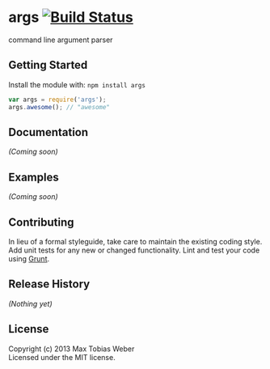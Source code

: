 # args [![Build Status](https://secure.travis-ci.org/cioddi/node-args.png?branch=master)](http://travis-ci.org/cioddi/node-args)

command line argument parser

## Getting Started
Install the module with: `npm install args`

```javascript
var args = require('args');
args.awesome(); // "awesome"
```

## Documentation
_(Coming soon)_

## Examples
_(Coming soon)_

## Contributing
In lieu of a formal styleguide, take care to maintain the existing coding style. Add unit tests for any new or changed functionality. Lint and test your code using [Grunt](http://gruntjs.com/).

## Release History
_(Nothing yet)_

## License
Copyright (c) 2013 Max Tobias Weber  
Licensed under the MIT license.
